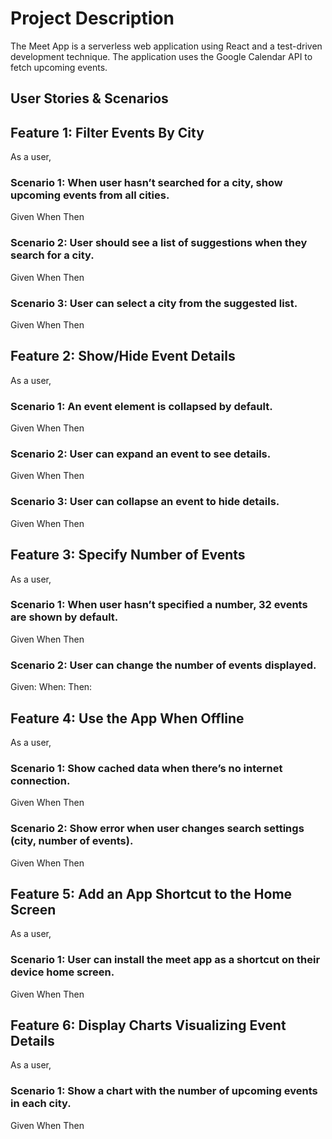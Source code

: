 # Project Description
The Meet App is a serverless web application using React and a test-driven development technique. The application uses the Google Calendar API to fetch upcoming events.
## User Stories & Scenarios
## Feature 1: Filter Events By City
As a user,
### Scenario 1: When user hasn’t searched for a city, show upcoming events from all cities.
Given
When
Then
### Scenario 2: User should see a list of suggestions when they search for a city.
Given
When
Then
### Scenario 3: User can select a city from the suggested list.
Given 
When 
Then 

## Feature 2: Show/Hide Event Details
As a user,
### Scenario 1: An event element is collapsed by default.
Given
When
Then
### Scenario 2: User can expand an event to see details.
Given
When
Then
### Scenario 3:  User can collapse an event to hide details.
Given
When 
Then

## Feature 3: Specify Number of Events
As a user, 
### Scenario 1: When user hasn’t specified a number, 32 events are shown by default.
Given
When
Then 
### Scenario 2: User can change the number of events displayed.
Given:
When:
Then:

## Feature 4: Use the App When Offline
As a user, 
### Scenario 1: Show cached data when there’s no internet connection.
Given
When
Then
### Scenario 2: Show error when user changes search settings (city, number of events).
Given
When
Then

## Feature 5: Add an App Shortcut to the Home Screen
As a user,
### Scenario 1: User can install the meet app as a shortcut on their device home screen.
Given
When
Then

## Feature 6: Display Charts Visualizing Event Details
As a user,
### Scenario 1: Show a chart with the number of upcoming events in each city.
Given
When
Then 

